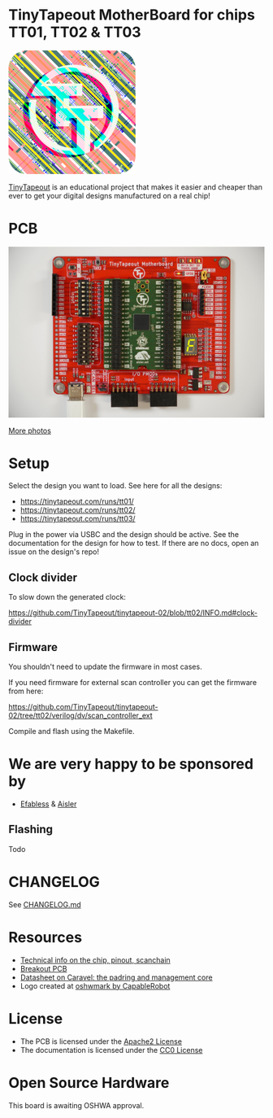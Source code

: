 # TinyTapeout MotherBoard for chips TT01, TT02 & TT03 

![Logo](docs/ttlogo.png)

[TinyTapeout](https://tinytapeout.com/) is an educational project that makes it easier and cheaper than ever to get your digital designs manufactured on a real chip!

# PCB

![boards](docs/board_top.jpeg)

[More photos](https://photos.google.com/share/AF1QipMfPNW5h1ToMmdxPiXkDxMh_URZRe7d-SqbOogF8Wc6BN0UmT55_Mc50GN2rfgwhA?key=SkdnNWthTFJkWDJILVlxbmpqblBqY0g4dThWaU1B)

# Setup

Select the design you want to load. See here for all the designs:

* https://tinytapeout.com/runs/tt01/
* https://tinytapeout.com/runs/tt02/
* https://tinytapeout.com/runs/tt03/

Plug in the power via USBC and the design should be active. See the documentation for the design for how to test.
If there are no docs, open an issue on the design's repo!

## Clock divider

To slow down the generated clock:

https://github.com/TinyTapeout/tinytapeout-02/blob/tt02/INFO.md#clock-divider

## Firmware

You shouldn't need to update the firmware in most cases.

If you need firmware for external scan controller you can get the firmware from here:

https://github.com/TinyTapeout/tinytapeout-02/tree/tt02/verilog/dv/scan_controller_ext

Compile and flash using the Makefile.

# We are very happy to be sponsored by

* [Efabless](https://efabless.com/) & [Aisler](https://aisler.net/)

## Flashing

Todo

# CHANGELOG

See [CHANGELOG.md](CHANGELOG.md)

# Resources

* [Technical info on the chip, pinout, scanchain](https://github.com/TinyTapeout/tinytapeout-02/blob/tt02/INFO.md)
* [Breakout PCB](https://github.com/TinyTapeout/caravel-breakout-pcb)
* [Datasheet on Caravel: the padring and management core](https://caravel-harness.readthedocs.io/en/latest)
* Logo created at [oshwmark by CapableRobot](http://oshwmark.capablerobot.com/)

# License

* The PCB is licensed under the [Apache2 License](LICENSE)
* The documentation is licensed under the [CC0 License](CC0_license)

# Open Source Hardware

This board is awaiting OSHWA approval.
